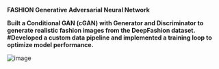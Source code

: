 **FASHION Generative Adversarial Neural Network**

**Built a Conditional GAN (cGAN) with Generator and Discriminator to generate realistic fashion images from the DeepFashion dataset.
#Developed a custom data pipeline and implemented a training loop to optimize model performance.**

![image](https://github.com/user-attachments/assets/48de2ffa-5f5b-43be-9f77-9a25328f63e4)
